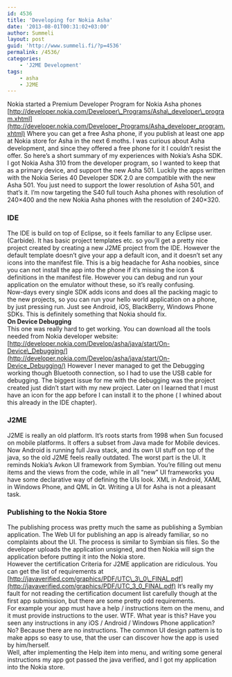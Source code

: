 ```yaml
---
id: 4536
title: 'Developing for Nokia Asha'
date: '2013-08-01T00:31:02+03:00'
author: Summeli
layout: post
guid: 'http://www.summeli.fi/?p=4536'
permalink: /4536/
categories:
    - 'J2ME Development'
tags:
    - asha
    - J2ME
---
```


Nokia started a Premium Developer Program for Nokia Asha phones [http://developer.nokia.com/Developer\_Programs/Asha\_developer\_program.xhtml](http://developer.nokia.com/Developer_Programs/Asha_developer_program.xhtml) Where you can get a free Asha phone, if you publish at least one app at Nokia store for Asha in the next 6 moths. I was curious about Asha development, and since they offered a free phone for it I couldn’t resist the offer. So here’s a short summary of my experiences with Nokia’s Asha SDK.  
I got Nokia Asha 310 from the developer program, so I wanted to keep that as a primary device, and support the new Asha 501. Luckily the apps written with the Nokia Series 40 Developer SDK 2.0 are compatible with the new Asha 501. You just need to support the lower resolution of Asha 501, and that’s it. I’m now targeting the S40 full touch Asha phones with resolution of 240×400 and the new Nokia Asha phones with the resolution of 240×320.

### IDE

The IDE is build on top of Eclipse, so it feels familiar to any Eclipse user. (Carbide). It has basic project templates etc. so you’ll get a pretty nice project created by creating a new J2ME project from the IDE. However the default template doesn’t give your app a default icon, and it doesn’t set any icons into the manifest file. This is a big headache for Asha noobies, since you can not install the app into the phone if it’s missing the icon &amp; definitions in the manifest file. However you can debug and run your application on the emulator without these, so it’s really confusing.  
Now-days every single SDK adds icons and does all the packing magic to the new projects, so you can run your hello world application on a phone, by just pressing run. Just see Android, iOS, BlackBerry, Windows Phone SDKs. This is definitely something that Nokia should fix.  
**On Device Debugging**  
This one was really hard to get working. You can download all the tools needed from Nokia developer website: [http://developer.nokia.com/Develop/asha/java/start/On-Device\_Debugging/](http://developer.nokia.com/Develop/asha/java/start/On-Device_Debugging/) However I never managed to get the Debugging working though Bluetooth connection, so I had to use the USB cable for debugging. The biggest issue for me with the debugging was the project created just didn’t start with my new project. Later on I learned that I must have an icon for the app before I can install it to the phone ( I whined about this already in the IDE chapter).

### J2ME

J2ME is really an old platform. It’s roots starts from 1998 when Sun focused on mobile platforms. It offers a subset from Java made for Mobile devices. Now Android is running full Java stack, and its own UI stuff on top of the java, so the old J2ME feels really outdated. The worst part is the UI. It reminds Nokia’s Avkon UI framework from Symbian. You’re filling out menu items and the views from the code, while in all “new” UI frameworks you have some declarative way of defining the UIs look. XML in Android, XAML in Windows Phone, and QML in Qt. Writing a UI for Asha is not a pleasant task.

### Publishing to the Nokia Store

The publishing process was pretty much the same as publishing a Symbian application. The Web UI for publishing an app is already familiar, so no complaints about the UI. The process is similar to Symbian sis files. So the developer uploads the application unsigned, and then Nokia will sign the application before putting it into the Nokia store.  
However the certification Criteria for J2ME application are ridiculous. You can get the list of requirements at [http://javaverified.com/graphics/PDF/UTC\_3\_0\_FINAL.pdf](http://javaverified.com/graphics/PDF/UTC_3_0_FINAL.pdf) It’s really my fault for not reading the certification document list carefully though at the first app submission, but there are some pretty odd requirements.  
For example your app must have a help / instructions item on the menu, and it must provide instructions to the user. WTF. What year is this? Have you seen any instructions in any iOS / Android / Windows Phone application? No? Because there are no instructions. The common UI design pattern is to make apps so easy to use, that the user can discover how the app is used by him/herself.  
Well, after implementing the Help item into menu, and writing some general instructions my app got passed the java verified, and I got my application into the Nokia store.